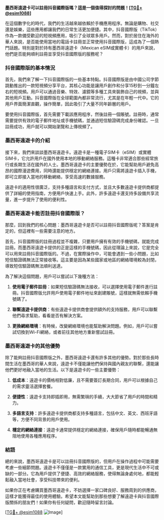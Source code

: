 **墨西哥遠遊卡可以註冊抖音國際版嗎？這是一個值得探討的問題！[[TG💪+ @esim1088](https://t.me/s/esim1088)]**

在這個數字化的時代，我們的生活越來越依賴於手機應用程序。無論是購物、社交還是娛樂，這些應用都讓我們的日常生活更加便捷。其中，抖音國際版（TikTok）作為一款備受歡迎的短視頻應用，吸引了全球眾多用戶。然而，對於居住在海外的華人來說，是否能使用當地的電話卡註冊並正常使用抖音國際版，這成為了一個熱門話題。特別是對於持有墨西哥遠遊卡（Mexican eSIM或實體卡）的用戶來說，他們是否能夠順利註冊並享受抖音國際版的服務呢？

### 抖音國際版的基本情況

首先，我們來了解一下抖音國際版的一些基本特點。抖音國際版是由中國公司字節跳動推出的一款短視頻分享平台，其核心功能是讓用戶創作和分享15秒到一分鐘左右的短視頻。用戶可以通過音樂、特效、濾鏡等多種工具來裝飾自己的視頻，並與其他用戶互動。抖音國際版在全球範圍內都非常流行，尤其是在年輕一代中。它的用戶界面簡潔直觀，操作簡單，因此吸引了大量不同年齡層的用戶。

要使用抖音國際版，首先需要下載該應用程序，然後註冊一個賬號。註冊時，通常需要提供有效的電子郵件地址或手機號碼，並通過短信驗證碼完成身份確認。一旦註冊成功，用戶就可以開始瀏覽和上傳視頻了。

### 墨西哥遠遊卡的介紹

接下來，我們來談談墨西哥遠遊卡。遠遊卡是一種電子SIM卡（eSIM）或實體SIM卡，它允許用戶在國外使用本地的移動網絡服務。這種卡非常適合那些經常旅行或長期生活在國外的人士。墨西哥遠遊卡的主要優勢在於，它能幫助用戶避免高昂的國際漫遊費用，同時還能提供穩定的網絡連接。用戶只需將遠遊卡插入手機，即可立即接入當地的移動網絡，享受高速的數據服務。

遠遊卡的適用性很廣泛，支持多種語言和支付方式，並且大多數遠遊卡提供商都提供了詳細的使用指南，方便用戶快速上手。此外，許多遠遊卡還支持多設備共享流量，進一步提升了使用的便利性。

### 墨西哥遠遊卡能否註冊抖音國際版？

那麼，回到我們的核心問題：墨西哥遠遊卡是否可以註冊抖音國際版呢？答案是肯定的，但這裡有一些需要注意的地方。

首先，抖音國際版的註冊過程並不複雜，只要用戶擁有有效的手機號碼，就能完成註冊。而墨西哥遠遊卡提供的正是這樣的手機號碼，因此從理論上來說，它是完全可以用來註冊抖音國際版的。不過，在實際操作中，可能會遇到一些小問題，比如短信驗證碼無法正常接收等。這主要是因為某些國家或地區的網絡環境較為封閉，導致短信驗證碼無法順利送達。

為了解決這個問題，用戶可以嘗試以下幾種方法：

1. **使用電子郵件註冊**：如果短信驗證碼無法接收，可以選擇使用電子郵件進行註冊。抖音國際版允許用戶使用電子郵件地址來創建賬號，這樣就無需依賴手機號碼了。

2. **聯繫遠遊卡提供商**：有些遠遊卡提供商會提供額外的支持服務，用戶可以聯繫他們尋求幫助，看看是否有解決方案。

3. **更換網絡環境**：有時候，改變網絡環境也能幫助解決問題。例如，用戶可以嘗試切換到Wi-Fi網絡，或者前往其他地方重新嘗試註冊。

### 墨西哥遠遊卡的其他優勢

除了能夠註冊抖音國際版之外，墨西哥遠遊卡還有許多其他的優勢。對於那些長時間生活在墨西哥的華人來說，遠遊卡不僅能讓他們保持與國內親友的聯繫，還能讓他們更好地融入當地的生活。以下是遠遊卡的一些主要優勢：

1. **低成本**：遠遊卡的價格相對低廉，且不需要簽訂長期合同，用戶可以根據自己的需求靈活選擇套餐。

2. **便捷性**：遠遊卡支持即插即用，無需繁瑣的手續，大大節省了用戶的時間和精力。

3. **多語言支持**：許多遠遊卡提供商都支持多種語言，包括中文、英文、西班牙語等，方便不同背景的用戶使用。

4. **穩定的網絡連接**：遠遊卡通常提供穩定的網絡連接，確保用戶隨時都能暢通無阻地使用各種應用程序。

### 結語

總的來說，墨西哥遠遊卡是可以註冊抖音國際版的，但用戶在操作過程中可能需要考慮一些細節問題。遠遊卡不僅僅是一款實用的通信工具，更是現代生活中不可或缺的一部分。它為用戶提供了便捷、高效的網絡服務，使得無論身處何地，都能輕鬆融入當地社會，享受科技帶來的便利。

如果你正在考慮購買墨西哥遠遊卡，不妨選擇一家口碑良好、服務周到的供應商，這樣才能獲得最佳的使用體驗。希望本文能幫助到那些想要了解遠遊卡與抖音國際版關係的朋友們！如果你有任何疑問，歡迎隨時留言討論。

[[TG💪+ @esim1088](https://t.me/s/esim1088) ![Image](https://i.postimg.cc/4NQfJmqS/Snipaste-2025-05-13-00-14-12.png)]